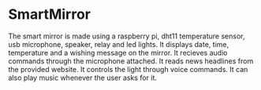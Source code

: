 # SmartMirror
The smart mirror is made using a raspberry pi, dht11 temperature sensor, usb microphone, speaker, relay and led lights.
It displays date, time, temperature and a wishing message on the mirror.
It recieves audio commands through the microphone attached.
It reads news headlines from the provided website.
It controls the light through voice commands.
It can also play music whenever the user asks for it.
